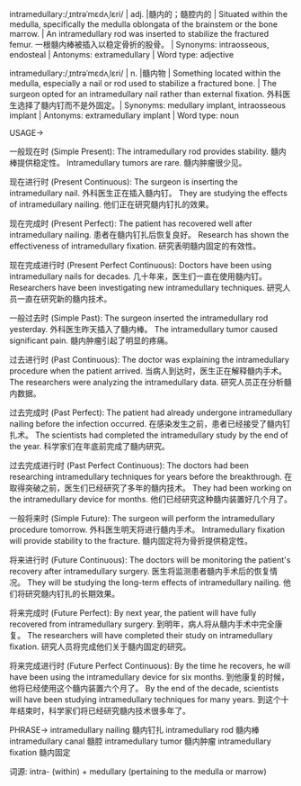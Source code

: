 intramedullary:/ˌɪntrəˈmɛdʌˌlɛri/ | adj. |髓内的；髓腔内的 | Situated within the medulla, specifically the medulla oblongata of the brainstem or the bone marrow. |  An intramedullary rod was inserted to stabilize the fractured femur.  一根髓内棒被插入以稳定骨折的股骨。 | Synonyms: intraosseous, endosteal | Antonyms: extramedullary | Word type: adjective

intramedullary:/ˌɪntrəˈmɛdʌˌlɛri/ | n. |髓内物 | Something located within the medulla, especially a nail or rod used to stabilize a fractured bone. | The surgeon opted for an intramedullary nail rather than external fixation.  外科医生选择了髓内钉而不是外固定。| Synonyms:  medullary implant, intraosseous implant | Antonyms: extramedullary implant | Word type: noun


USAGE->

一般现在时 (Simple Present):
The intramedullary rod provides stability.  髓内棒提供稳定性。
Intramedullary tumors are rare. 髓内肿瘤很少见。

现在进行时 (Present Continuous):
The surgeon is inserting the intramedullary nail. 外科医生正在插入髓内钉。
They are studying the effects of intramedullary nailing. 他们正在研究髓内钉扎的效果。

现在完成时 (Present Perfect):
The patient has recovered well after intramedullary nailing.  患者在髓内钉扎后恢复良好。
Research has shown the effectiveness of intramedullary fixation. 研究表明髓内固定的有效性。


现在完成进行时 (Present Perfect Continuous):
Doctors have been using intramedullary nails for decades.  几十年来，医生们一直在使用髓内钉。
Researchers have been investigating new intramedullary techniques.  研究人员一直在研究新的髓内技术。

一般过去时 (Simple Past):
The surgeon inserted the intramedullary rod yesterday. 外科医生昨天插入了髓内棒。
The intramedullary tumor caused significant pain. 髓内肿瘤引起了明显的疼痛。


过去进行时 (Past Continuous):
The doctor was explaining the intramedullary procedure when the patient arrived. 当病人到达时，医生正在解释髓内手术。
The researchers were analyzing the intramedullary data. 研究人员正在分析髓内数据。


过去完成时 (Past Perfect):
The patient had already undergone intramedullary nailing before the infection occurred. 在感染发生之前，患者已经接受了髓内钉扎术。
The scientists had completed the intramedullary study by the end of the year.  科学家们在年底前完成了髓内研究。

过去完成进行时 (Past Perfect Continuous):
The doctors had been researching intramedullary techniques for years before the breakthrough. 在取得突破之前，医生们已经研究了多年的髓内技术。
They had been working on the intramedullary device for months.  他们已经研究这种髓内装置好几个月了。


一般将来时 (Simple Future):
The surgeon will perform the intramedullary procedure tomorrow.  外科医生明天将进行髓内手术。
Intramedullary fixation will provide stability to the fracture. 髓内固定将为骨折提供稳定性。


将来进行时 (Future Continuous):
The doctors will be monitoring the patient's recovery after intramedullary surgery. 医生将监测患者髓内手术后的恢复情况。
They will be studying the long-term effects of intramedullary nailing. 他们将研究髓内钉扎的长期效果。


将来完成时 (Future Perfect):
By next year, the patient will have fully recovered from intramedullary surgery. 到明年，病人将从髓内手术中完全康复。
The researchers will have completed their study on intramedullary fixation. 研究人员将完成他们关于髓内固定的研究。

将来完成进行时 (Future Perfect Continuous):
By the time he recovers, he will have been using the intramedullary device for six months.  到他康复的时候，他将已经使用这个髓内装置六个月了。
By the end of the decade, scientists will have been studying intramedullary techniques for many years.  到这个十年结束时，科学家们将已经研究髓内技术很多年了。


PHRASE->
intramedullary nailing 髓内钉扎
intramedullary rod 髓内棒
intramedullary canal 髓腔
intramedullary tumor 髓内肿瘤
intramedullary fixation 髓内固定


词源: intra- (within) + medullary (pertaining to the medulla or marrow)
